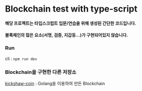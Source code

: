 # Blockchain test with type-script

#### 해당 프로젝트는 타입스크립트 입문/연습을 위해 생성된 간단한 코드입니다.

#### 블록체인의 많은 요소(서명, 검증, 지갑등...)가 구현되어있지 않습니다.

### **Run**

cli : `npm run dev`

### **Blockchain을 구현한 다른 저장소**

[kickshaw-coin]('https://github.com/auturnn/kickshaw-coin')
: Golang을 이용하여 만든 Blockchain
